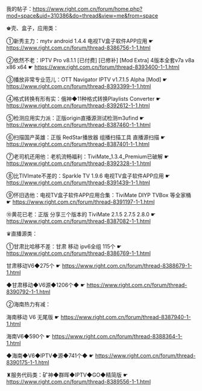 我的帖子：https://www.right.com.cn/forum/home.php?mod=space&uid=310386&do=thread&view=me&from=space

♚壳、盒子，应用类：

①新秀主力：mytv android 1.4.4 电视TV盒子软件APP应用 ☛ https://www.right.com.cn/forum/thread-8386756-1-1.html

②依然不老：IPTV Pro v8.1.1 [已付费] [已修补] [Mod Extra] 4版本全套v7a v8a x86 x64 ☛ https://www.right.com.cn/forum/thread-8393400-1-1.html

③播放非常专业范儿：OTT Navigator IPTV v1.7.1.5 Alpha [Mod] ☛ https://www.right.com.cn/forum/thread-8393399-1-1.html

④格式转换有形有实：俄神◆11种格式转换Playlists Converter ☛ https://www.right.com.cn/forum/thread-8392612-1-1.html

⑤检测应用实力派：正版origin直播源测试检测m3ufind ☛ https://www.right.com.cn/forum/thread-8387460-1-1.html

⑥扫描国产英雄：正版 RedStar播放器 组播扫描工具 直播源扫描 ☛ https://www.right.com.cn/forum/thread-8387401-1-1.html

⑦老司机还用他：老机流畅福利：TiviMate_1.3.4_Premium已破解 ☛ https://www.right.com.cn/forum/thread-8392328-1-1.html

⑧比TIVImate不差的：Sparkle TV 1.9.6 电视TV盒子软件APP应用 ☛ https://www.right.com.cn/forum/thread-8391439-1-1.html

⑨怀旧选他：电视TV盒子软件APP应用合集：TiviMate DIYP TVBox 等全家桶 ☛ https://www.right.com.cn/forum/thread-8391197-1-1.html

⑩黄花已老：正版 分享三个版本的 TiviMate 2.1.5 2.7.5 2.8.0 ☛ https://www.right.com.cn/forum/thread-8387082-1-1.html

♛直播源类：

①甘肃比哈移不差：甘肃 移动 ipv6全组 115个 ☛ https://www.right.com.cn/forum/thread-8386769-1-1.html

甘肃移动V6◆275个 ☛ https://www.right.com.cn/forum/thread-8388679-1-1.html

◆甘肃移动◆V6源◆1206个◆ ☛ https://www.right.com.cn/forum/thread-8390792-1-1.html

②海南热力有减：

海南移动 V6 无尾版 ☛ https://www.right.com.cn/forum/thread-8387940-1-1.html

海南V6◆590个 ☛ https://www.right.com.cn/forum/thread-8388364-1-1.html

◆海南◆V6◆IPTV◆源◆741个◆ ☛  https://www.right.com.cn/forum/thread-8390175-1-1.html

♜服务代码类：矿神◆群晖◆IPTV◆GO◆精简版 ☛ https://www.right.com.cn/forum/thread-8389556-1-1.html
